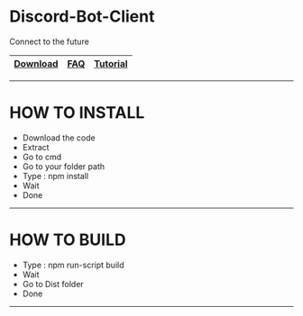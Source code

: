 # Discord-Bot-Client
Connect to the future

| [Download](https://github.com/sysysysy242/Discord-Bot-Client/releases/) | [FAQ](https://wait_pls.com) | [Tutorial](https://www.not_for_now.com) |
| :---: | :---: | :---: |

---

# HOW TO INSTALL
- Download the code
- Extract
- Go to cmd
- Go to your folder path
- Type : npm install
- Wait
- Done

---

# HOW TO BUILD
- Type : npm run-script build
- Wait
- Go to Dist folder 
- Done

---
